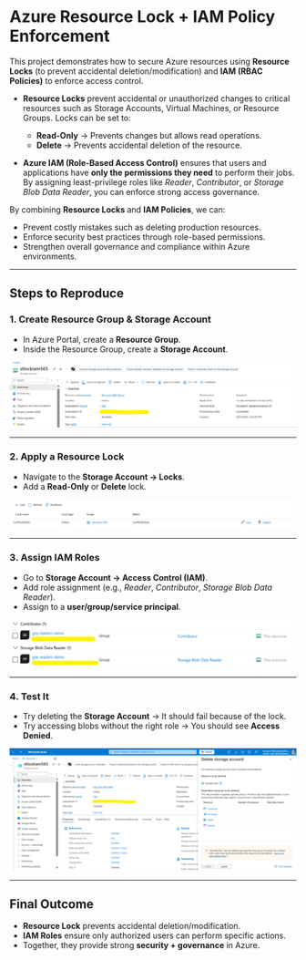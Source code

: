 # Azure Resource Lock + IAM Policy Enforcement  

This project demonstrates how to secure Azure resources using **Resource Locks** (to prevent accidental deletion/modification) and **IAM (RBAC Policies)** to enforce access control.  

- **Resource Locks** prevent accidental or unauthorized changes to critical resources such as Storage Accounts, Virtual Machines, or Resource Groups. Locks can be set to:
  - **Read-Only** → Prevents changes but allows read operations.  
  - **Delete** → Prevents accidental deletion of the resource.  

- **Azure IAM (Role-Based Access Control)** ensures that users and applications have **only the permissions they need** to perform their jobs. By assigning least-privilege roles like *Reader*, *Contributor*, or *Storage Blob Data Reader*, you can enforce strong access governance.  

By combining **Resource Locks** and **IAM Policies**, we can:  
- Prevent costly mistakes such as deleting production resources.  
- Enforce security best practices through role-based permissions.  
- Strengthen overall governance and compliance within Azure environments. 

---

## Steps to Reproduce  

### 1️. Create Resource Group & Storage Account  
- In Azure Portal, create a **Resource Group**.  
- Inside the Resource Group, create a **Storage Account**.  

![Create Storage Account](https://github.com/Ramya-S-M/Azure-Projects/blob/09adfe465354821440ecd8f604c38c9de7c97fe0/Resource%20Lock%20%2B%20IAM%20Policy/Storage%20Account.png)  

---

### 2️. Apply a Resource Lock  
- Navigate to the **Storage Account → Locks**.  
- Add a **Read-Only** or **Delete** lock.  

![Apply Resource Lock](https://github.com/Ramya-S-M/Azure-Projects/blob/09adfe465354821440ecd8f604c38c9de7c97fe0/Resource%20Lock%20%2B%20IAM%20Policy/Resource%20Lock.png)  

---

### 3️. Assign IAM Roles  
- Go to **Storage Account → Access Control (IAM)**.  
- Add role assignment (e.g., *Reader*, *Contributor*, *Storage Blob Data Reader*).  
- Assign to a **user/group/service principal**.  

![Assign IAM Role](https://github.com/Ramya-S-M/Azure-Projects/blob/09adfe465354821440ecd8f604c38c9de7c97fe0/Resource%20Lock%20%2B%20IAM%20Policy/IAM%20roles.png)  

---

### 4️. Test It  
- Try deleting the **Storage Account** → It should fail because of the lock.  
- Try accessing blobs without the right role → You should see **Access Denied**.  

![Test IAM Lock](https://github.com/Ramya-S-M/Azure-Projects/blob/09adfe465354821440ecd8f604c38c9de7c97fe0/Resource%20Lock%20%2B%20IAM%20Policy/Test%20User.png)

---

## Final Outcome  
- **Resource Lock** prevents accidental deletion/modification.  
- **IAM Roles** ensure only authorized users can perform specific actions.  
- Together, they provide strong **security + governance** in Azure.  
